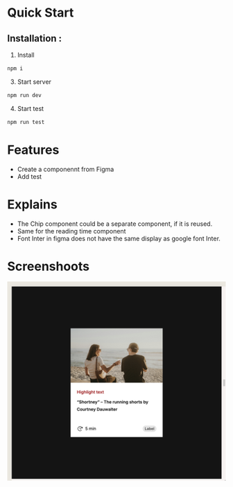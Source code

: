 # Quick Start

## Installation :
1. Install
```bash
npm i
```

3. Start server
```bash
npm run dev
```

4. Start test
```bash
npm run test
```

# Features
- Create a componennt from Figma 
- Add test

# Explains
- The Chip component could be a separate component, if it is reused.
- Same for the reading time component
- Font Inter in figma does not have the same display as google font Inter.

# Screenshoots
![card](screenshot.png)
